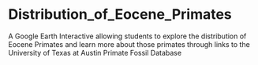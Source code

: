 # Distribution_of_Eocene_Primates
A Google Earth Interactive allowing students to explore the distribution of Eocene Primates and learn more about those primates through links to the University of Texas at Austin Primate Fossil Database
